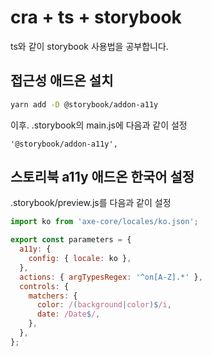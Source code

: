 # cra + ts + storybook

ts와 같이 storybook 사용법을 공부합니다.

## 접근성 애드온 설치

```bash
yarn add -D @storybook/addon-a11y
```

이후. .storybook의 main.js에 다음과 같이 설정

```
'@storybook/addon-a11y',
```

## 스토리북 a11y 애드온 한국어 설정

.storybook/preview.js를 다음과 같이 설정

```js
import ko from 'axe-core/locales/ko.json';

export const parameters = {
  a11y: {
    config: { locale: ko },
  },
  actions: { argTypesRegex: '^on[A-Z].*' },
  controls: {
    matchers: {
      color: /(background|color)$/i,
      date: /Date$/,
    },
  },
};
```
